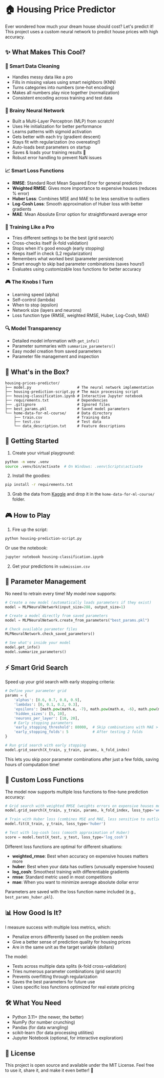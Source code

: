 # 🏠 Housing Price Predictor

Ever wondered how much your dream house should cost? Let's predict it! This project uses a custom neural network to predict house prices with high accuracy.

## ✨ What Makes This Cool?

### 🧹 Smart Data Cleaning
- Handles messy data like a pro
- Fills in missing values using smart neighbors (KNN)
- Turns categories into numbers (one-hot encoding)
- Makes all numbers play nice together (normalization)
- Consistent encoding across training and test data

### 🧠 Brainy Neural Network
- Built a Multi-Layer Perceptron (MLP) from scratch!
- Uses He initialization for better performance
- Learns patterns with sigmoid activation
- Gets better with each try (gradient descent)
- Stays fit with regularization (no overeating!)
- Auto-loads best parameters on startup
- Saves & loads your training results 💾
- Robust error handling to prevent NaN issues

### 📈 Smart Loss Functions
- **RMSE**: Standard Root Mean Squared Error for general prediction
- **Weighted RMSE**: Gives more importance to expensive houses (reduces % error)
- **Huber Loss**: Combines MSE and MAE to be less sensitive to outliers
- **Log-Cosh Loss**: Smooth approximation of Huber loss with better gradients
- **MAE**: Mean Absolute Error option for straightforward average error

### 🎯 Training Like a Pro
- Tries different settings to be the best (grid search)
- Cross-checks itself (k-fold validation)
- Stops when it's good enough (early stopping)
- Keeps itself in check (L2 regularization)
- Remembers what worked best (parameter persistence)
- Smart enough to skip bad parameter combinations (saves hours!)
- Evaluates using customizable loss functions for better accuracy

### 🎮 The Knobs I Turn
- Learning speed (alpha)
- Self-control (lambda)
- When to stop (epsilon)
- Network size (layers and neurons)
- Loss function type (RMSE, weighted RMSE, Huber, Log-Cosh, MAE)

### 🔍 Model Transparency
- Detailed model information with `get_info()`
- Parameter summaries with `summarize_parameters()`
- Easy model creation from saved parameters
- Parameter file management and inspection

## 📁 What's in the Box?

```
housing-prices-predictor/
├── model.py                     # The neural network implementation
├── housing-prediction-script.py # The main processing script
├── housing-classification.ipynb # Interactive Jupyter notebook
├── requirements.txt             # Dependencies
├── .gitignore                   # Ignored files
├── best_params.pkl              # Saved model parameters
└── home-data-for-ml-course/     # Data directory
    ├── train.csv                # Training data
    ├── test.csv                 # Test data
    └── data_description.txt     # Feature descriptions
```

## 🚀 Getting Started

1. Create your virtual playground:
```bash
python -m venv .venv
source .venv/bin/activate  # On Windows: .venv\Scripts\activate
```

2. Install the goodies:
```bash
pip install -r requirements.txt
```

3. Grab the data from [Kaggle](https://www.kaggle.com/competitions/home-data-for-ml-course/data) and drop it in the `home-data-for-ml-course/` folder.

## 🎮 How to Play

1. Fire up the script:
```bash
python housing-prediction-script.py
```

Or use the notebook:
```bash
jupyter notebook housing-classification.ipynb
```

2. Get your predictions in `submission.csv`

## 💾 Parameter Management

No need to retrain every time! My model now supports:

```python
# Create a new model (automatically loads parameters if they exist)
model = MLPNeuralNetwork(input_size=288, output_size=1)

# Create a model directly from saved parameters
model = MLPNeuralNetwork.create_from_parameters("best_params.pkl")

# Check available parameter files
MLPNeuralNetwork.check_saved_parameters()

# See what's inside your model
model.get_info()
model.summarize_parameters()
```

## ⚡ Smart Grid Search

Speed up your grid search with early stopping criteria:

```python
# Define your parameter grid
params = {
    'alphas': [0.6, 0.7, 0.8, 0.9],
    'lambdas': [0, 0.1, 0.2, 0.3],
    'epsilons': [math.pow(math.e, -7), math.pow(math.e, -6), math.pow(math.e, -5)],
    'hidden_sizes': [5, 10],
    'neurons_per_layer': [10, 20],
    # Early stopping parameters
    'early_stopping_threshold': 80000,  # Skip combinations with MAE > 20000
    'early_stopping_folds': 5           # After testing 2 folds
}

# Run grid search with early stopping
model.grid_search(X_train, y_train, params, k_fold_index)
```

This lets you skip poor parameter combinations after just a few folds, saving hours of computation time!

## 🎯 Custom Loss Functions

The model now supports multiple loss functions to fine-tune prediction accuracy:

```python
# Grid search with weighted RMSE (weights errors on expensive houses more heavily)
model.grid_search(X_train, y_train, params, k_fold_index, loss_type='weighted_rmse')

# Train with Huber loss (combines MSE and MAE, less sensitive to outliers)
model.fit(X_train, y_train, loss_type='huber')

# Test with log-cosh loss (smooth approximation of Huber)
score = model.test(X_test, y_test, loss_type='log_cosh')
```

Different loss functions are optimal for different situations:

- **weighted_rmse**: Best when accuracy on expensive houses matters more
- **huber**: Best when your data has outliers (unusually expensive houses)
- **log_cosh**: Smoothest training with differentiable gradients
- **rmse**: Standard metric used in most competitions
- **mae**: When you want to minimize average absolute dollar error

Parameters are saved with the loss function name included (e.g., `best_params_huber.pkl`).

## 📊 How Good Is It?

I measure success with multiple loss metrics, which:
- Penalize errors differently based on the problem needs
- Give a better sense of prediction quality for housing prices
- Are in the same unit as the target variable (dollars)

The model:
- Tests across multiple data splits (k-fold cross-validation)
- Tries numerous parameter combinations (grid search)
- Prevents overfitting through regularization
- Saves the best parameters for future use
- Uses specific loss functions optimized for real estate pricing

## 🛠️ What You Need

- Python 3.11+ (the newer, the better)
- NumPy (for number crunching)
- Pandas (for data wrangling)
- scikit-learn (for data processing utilities)
- Jupyter Notebook (optional, for interactive exploration)

## 📝 License

This project is open source and available under the MIT License. Feel free to use it, share it, and make it even better! 🚀